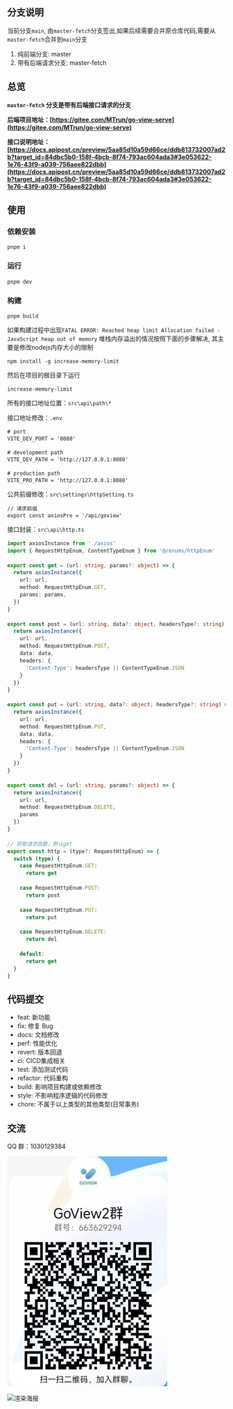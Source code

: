 ## 分支说明
当前分支`main`, 由`master-fetch`分支签出,如果后续需要合并原仓库代码,需要从`master-fetch`合并到`main`分支

1. 纯前端分支: master
2. 带有后端请求分支: master-fetch

## 总览

**`master-fetch` 分支是带有后端接口请求的分支**

**后端项目地址：[https://gitee.com/MTrun/go-view-serve](https://gitee.com/MTrun/go-view-serve)**

**接口说明地址：[https://docs.apipost.cn/preview/5aa85d10a59d66ce/ddb813732007ad2b?target_id=84dbc5b0-158f-4bcb-8f74-793ac604ada3#3e053622-1e76-43f9-a039-756aee822dbb](https://docs.apipost.cn/preview/5aa85d10a59d66ce/ddb813732007ad2b?target_id=84dbc5b0-158f-4bcb-8f74-793ac604ada3#3e053622-1e76-43f9-a039-756aee822dbb)**

## 使用

### 依赖安装
```shell
pnpm i
```
### 运行
```shell
pnpm dev
```
### 构建
```shell
pnpm build
```
如果构建过程中出现`FATAL ERROR: Reached heap limit Allocation failed - JavaScript heap out of memory` 堆栈内存溢出的情况按照下面的步骤解决, 其主要是修改nodejs内存大小的限制
```shell
npm install -g increase-memory-limit
```
然后在项目的根目录下运行
```shell
increase-memory-limit
```

所有的接口地址位置：`src\api\path\*`

接口地址修改：`.env`

```shell
# port
VITE_DEV_PORT = '8080'

# development path
VITE_DEV_PATH = 'http://127.0.0.1:8080'

# production path
VITE_PRO_PATH = 'http://127.0.0.1:8080'
```

公共前缀修改：`src\settings\httpSetting.ts`

```shell
// 请求前缀
export const axiosPre = '/api/goview'
```

接口封装：`src\api\http.ts`

```ts
import axiosInstance from './axios'
import { RequestHttpEnum, ContentTypeEnum } from '@/enums/httpEnum'

export const get = (url: string, params?: object) => {
  return axiosInstance({
    url: url,
    method: RequestHttpEnum.GET,
    params: params,
  })
}

export const post = (url: string, data?: object, headersType?: string) => {
  return axiosInstance({
    url: url,
    method: RequestHttpEnum.POST,
    data: data,
    headers: {
      'Content-Type': headersType || ContentTypeEnum.JSON
    }
  })
}

export const put = (url: string, data?: object, headersType?: string) => {
  return axiosInstance({
    url: url,
    method: RequestHttpEnum.PUT,
    data: data,
    headers: {
      'Content-Type': headersType || ContentTypeEnum.JSON
    }
  })
}

export const del = (url: string, params?: object) => {
  return axiosInstance({
    url: url,
    method: RequestHttpEnum.DELETE,
    params
  })
}

// 获取请求函数，默认get
export const http = (type?: RequestHttpEnum) => {
  switch (type) {
    case RequestHttpEnum.GET:
      return get

    case RequestHttpEnum.POST:
      return post

    case RequestHttpEnum.PUT:
      return put

    case RequestHttpEnum.DELETE:
      return del

    default:
      return get
  }
}

```

## 代码提交

* feat: 新功能
* fix: 修复 Bug
* docs: 文档修改
* perf: 性能优化
* revert: 版本回退
* ci: CICD集成相关
* test: 添加测试代码
* refactor: 代码重构
* build: 影响项目构建或依赖修改
* style: 不影响程序逻辑的代码修改
* chore: 不属于以上类型的其他类型(日常事务)

## 交流

QQ 群：1030129384

![QQ群](readme/go-view-qq.png)

![渲染海报](readme/logo-poster.png)
